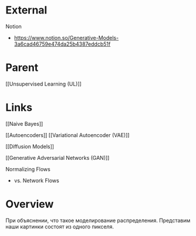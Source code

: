 

# External

Notion
- https://www.notion.so/Generative-Models-3a6cad46759e474da25b4387eddcb51f

# Parent

[[Unsupervised Learning (UL)]]

# Links

[[Naive Bayes]]

[[Autoencoders]]
[[Variational Autoencoder (VAE)]]

[[Diffusion Models]]

[[Generative Adversarial Networks (GAN)]]

Normalizing Flows
- vs. Network Flows


# Overview

При объяснении, что такое моделирование распределения.
Представим наши картинки состоят из одного пикселя.